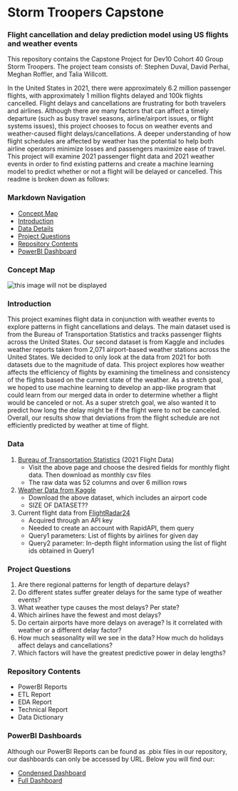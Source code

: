 # **Storm Troopers Capstone**
### Flight cancellation and delay prediction model using US flights and weather events

This repository contains the Capstone Project for Dev10 Cohort 40 Group Storm Troopers. The project team consists of: Stephen Duval, David Perhai, Meghan Roffler, and Talia Willcott. 

In the United States in 2021, there were approximately 6.2 million passenger flights, with approximately 1 million flights delayed and 100k flights cancelled. Flight delays and cancellations are frustrating for both travelers and airlines. Although there are many factors that can affect a timely departure (such as busy travel seasons, airline/airport issues, or flight systems issues), this project chooses to focus on weather events and weather-caused flight delays/cancellations. A deeper understanding of how flight schedules are affected by weather has the potential to help both airline operators minimize losses and passengers maximize ease of travel. This project will examine 2021 passenger flight data and 2021 weather events in order to find existing patterns and create a machine learning model to predict whether or not a flight will be delayed or cancelled. This readme is broken down as follows:

### Markdown Navigation
<!-- TOC -->
- [Concept Map](#Concept-Map)
- [Introduction](#Introduction)
- [Data Details](#Data)
- [Project Questions](#Project_Questions)
- [Repository Contents](#Repository-Contents)
- [PowerBI Dashboard](#PowerBI_Dashboard)

<!-- /TOC -->

### Concept Map
![this image will not be displayed](https://files.smallpdf.com/files/b2694a0e2e404886b899fb3f1bbc37bf-0001.jpg?name=Flights_2021_ConceptMap.jpg)

### Introduction
This project examines flight data in conjunction with weather events to explore patterns in flight cancellations and delays. The main dataset used is from the Bureau of Transportation Statistics and tracks passenger flights across the United States. Our second dataset is from Kaggle and includes weather reports taken from 2,071 airport-based weather stations across the United States. We decided to only look at the data from 2021 for both datasets due to the magnitude of data. This project explores how weather affects the efficiency of flights by examining the timeliness and consistency of the flights based on the current state of the weather. As a stretch goal, we hoped to use machine learning to develop an app-like program that could learn from our merged data in order to determine whether a flight would be canceled or not. As a super stretch goal, we also wanted it to predict how long the delay might be if the flight were to not be canceled. Overall, our results show that deviations from the flight schedule are not efficiently predicted by weather at time of flight.

### Data
1. [Bureau of Transportation Statistics](https://www.transtats.bts.gov/Tables.asp?QO_VQ=EFD&QO_anzr=Nv4yv0r%FDb0-gvzr%FDcr4s14zn0pr%FDQn6n&QO_fu146_anzr=b0-gvzr) (2021 Flight Data)
	- Visit the above page and choose the desired fields for monthly flight data. Then download as monthly csv files
	- The raw data was 52 columns and over 6 million rows
2. [Weather Data from Kaggle](https://www.kaggle.com/datasets/sobhanmoosavi/us-weather-events)
	- Download the above dataset, which includes an airport code
	- SIZE OF DATASET??
3. Current flight data from [FlightRadar24](https://www.flightradar24.com/42.85,-93.35/6)
	- Acquired through an API key
	- Needed to create an account with RapidAPI, them query
	- Query1 parameters: List of flights by airlines for given day
	- Query2 parameter: In-depth flight information using the list of flight ids obtained in Query1


### Project Questions
1. Are there regional patterns for length of departure delays?
2. Do different states suffer greater delays for the same type of weather events?
3. What weather type causes the most delays? Per state? 
4. Which airlines have the fewest and most delays?
5. Do certain airports have more delays on average? Is it correlated with weather or a different delay factor?
6. How much seasonality will we see in the data? How much do holidays affect delays and cancellations?
7. Which factors will have the greatest predictive power in delay lengths?


### Repository Contents 
- PowerBI Reports 
- ETL Report
- EDA Report
- Technical Report
- Data Dictionary


### PowerBI Dashboards
Although our PowerBI Reports can be found as .pbix files in our repository, our dashboards can only be accessed by URL. Below you will find our:
- [Condensed Dashboard](https://app.powerbi.com/groups/1babf15b-e7e7-40a7-93bc-1583b618e8b5/dashboards/921be722-5b40-400c-a03f-ec34c618686d)
- [Full Dashboard](https://app.powerbi.com/groups/1babf15b-e7e7-40a7-93bc-1583b618e8b5/dashboards/2737bc96-c3a4-4e7e-b523-be083aeaca01)



	
